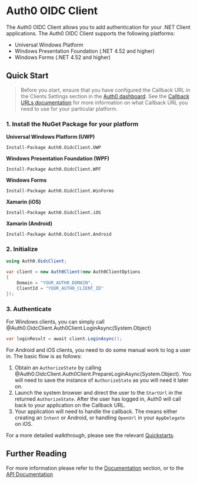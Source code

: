 # Auth0 OIDC Client

The Auth0 OIDC Client allows you to add authentication for your .NET Client applications. The Auth0 OIDC Client supports the following platforms:

* Universal Windows Platform
* Windows Presentation Foundation (.NET 4.52 and higher)
* Windows Forms (.NET 4.52 and higher)

## Quick Start

> Before you start, ensure that you have configured the Callback URL in the Clients Settings section in the [Auth0 dashboard](https://manage.auth0.com/#/). See the [Callback URLs documentation](documentation/getting-started/callbacks.md) for more information on what Callback URL you need to use for your particular platform.

### 1. Install the NuGet Package for your platform

**Universal Windows Platform (UWP)**

```text
Install-Package Auth0.OidcClient.UWP
```

**Windows Presentation Foundation (WPF)**

```text
Install-Package Auth0.OidcClient.WPF
```

**Windows Forms**

```text
Install-Package Auth0.OidcClient.WinForms
```

**Xamarin (iOS)**

```text
Install-Package Auth0.OidcClient.iOS
```

**Xamarin (Android)**

```text
Install-Package Auth0.OidcClient.Android
```


### 2. Initialize 

```csharp
using Auth0.OidcClient;

var client = new Auth0Client(new Auth0ClientOptions
{
    Domain = "YOUR_AUTH0_DOMAIN",
    ClientId = "YOUR_AUTH0_CLIENT_ID"
});
```

### 3. Authenticate

For Windows clients, you can simply call @Auth0.OidcClient.Auth0Client.LoginAsync(System.Object)

```csharp
var loginResult = await client.LoginAsync();
```

For Android and iOS clients, you need to do some manual work to log a user in. The basic flow is as follows:

1. Obtain an `AuthorizeState` by calling @Auth0.OidcClient.Auth0Client.PrepareLoginAsync(System.Object). You will need to save the instance of `AuthorizeState` as you will need it later on.
2. Launch the system browser and direct the user to the `StartUrl` in the returned `AuthorizeState`. After the user has logged in, Auth0 will call back to your application on the Callback URL.
3. Your application will need to handle the callback. The means either creating an `Intent` or Android, or handling `OpenUrl` in your `AppDelegate` on iOS.

For a more detailed walkthrough, please see the relevant [Quickstarts](https://auth0.com/docs/quickstart/native).

## Further Reading

For more information please refer to the [Documentation](documentation/intro.md) section, or to the [API Documentation](api/index.md)